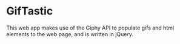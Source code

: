 # GifTastic

This web app makes use of the Giphy API to populate gifs and html elements to the web page, and is written in jQuery.
